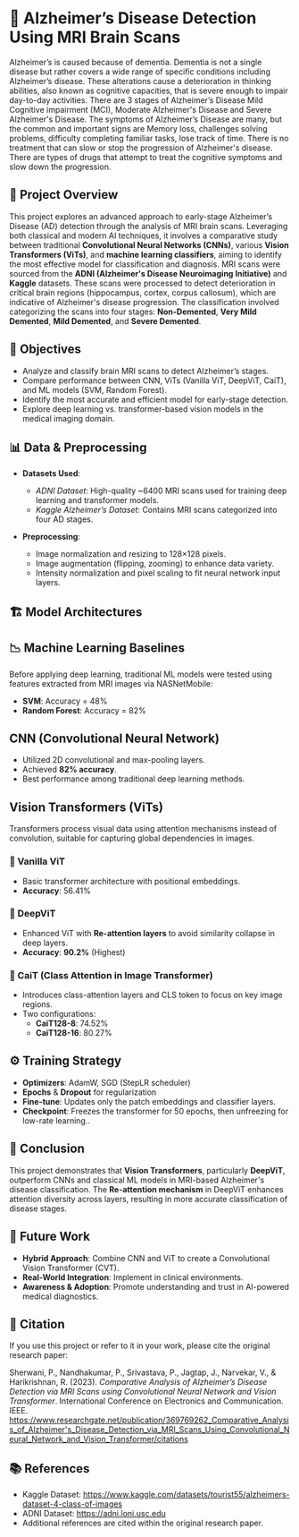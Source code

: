 # 🧠 Alzheimer’s Disease Detection Using MRI Brain Scans

Alzheimer’s is caused because of dementia. Dementia is
not a single disease but rather covers a wide range of specific
conditions including Alzheimer’s disease. These alterations cause a
deterioration in thinking abilities, also known as cognitive
capacities, that is severe enough to impair day-to-day activities.
There are 3 stages of Alzheimer’s Disease Mild Cognitive
impairment (MCI), Moderate Alzheimer's Disease and Severe
Alzheimer's Disease. The symptoms of Alzheimer’s Disease are
many, but the common and important signs are Memory loss,
challenges solving problems, difficulty completing familiar tasks,
lose track of time. There is no treatment that can slow or stop the
progression of Alzheimer's disease. There are types of drugs that
attempt to treat the cognitive symptoms and slow down the
progression.

## 📌 Project Overview

This project explores an advanced approach to early-stage Alzheimer’s Disease (AD) detection through the analysis of MRI brain scans. Leveraging both classical and modern AI techniques, it involves a comparative study between traditional **Convolutional Neural Networks (CNNs)**, various **Vision Transformers (ViTs)**, and **machine learning classifiers**, aiming to identify the most effective model for classification and diagnosis.
MRI scans were sourced from the **ADNI (Alzheimer's Disease Neuroimaging Initiative)** and **Kaggle** datasets. These scans were processed to detect deterioration in critical brain regions (hippocampus, cortex, corpus callosum), which are indicative of Alzheimer's disease progression. The classification involved categorizing the scans into four stages: **Non-Demented**, **Very Mild Demented**, **Mild Demented**, and **Severe Demented**.

## 🧪 Objectives

- Analyze and classify brain MRI scans to detect Alzheimer’s stages.
- Compare performance between CNN, ViTs (Vanilla ViT, DeepViT, CaiT), and ML models (SVM, Random Forest).
- Identify the most accurate and efficient model for early-stage detection.
- Explore deep learning vs. transformer-based vision models in the medical imaging domain.

## 📊 Data & Preprocessing

- **Datasets Used**:
  - *ADNI Dataset*: High-quality ~6400 MRI scans used for training deep learning and transformer models.
  - *Kaggle Alzheimer’s Dataset*: Contains MRI scans categorized into four AD stages.

- **Preprocessing**:
  - Image normalization and resizing to 128×128 pixels.
  - Image augmentation (flipping, zooming) to enhance data variety.
  - Intensity normalization and pixel scaling to fit neural network input layers.

## 🏗️ Model Architectures

## 📉 Machine Learning Baselines
Before applying deep learning, traditional ML models were tested using features extracted from MRI images via NASNetMobile:
- **SVM**: Accuracy = 48%
- **Random Forest**: Accuracy = 82%

## CNN (Convolutional Neural Network)
- Utilized 2D convolutional and max-pooling layers.
- Achieved **82% accuracy**.
- Best performance among traditional deep learning methods.

## Vision Transformers (ViTs)
Transformers process visual data using attention mechanisms instead of convolution, suitable for capturing global dependencies in images.

### 🔸 Vanilla ViT
- Basic transformer architecture with positional embeddings.
- **Accuracy**: 56.41%

### 🔸 DeepViT
- Enhanced ViT with **Re-attention layers** to avoid similarity collapse in deep layers.
- **Accuracy**: **90.2%** (Highest)

### 🔸 CaiT (Class Attention in Image Transformer)
- Introduces class-attention layers and CLS token to focus on key image regions.
- Two configurations:
  - **CaiT128-8**: 74.52%
  - **CaiT128-16**: 80.27%

## ⚙️ Training Strategy

- **Optimizers**: AdamW, SGD (StepLR scheduler)
- **Epochs** & **Dropout** for regularization
- **Fine-tune**: Updates only the patch embeddings and classifier layers.
- **Checkpoint**: Freezes the transformer for 50 epochs, then unfreezing for low-rate learning..

## 🧩 Conclusion

This project demonstrates that **Vision Transformers**, particularly **DeepViT**, outperform CNNs and classical ML models in MRI-based Alzheimer's disease classification. The **Re-attention mechanism** in DeepViT enhances attention diversity across layers, resulting in more accurate classification of disease stages.

## 🔮 Future Work

- **Hybrid Approach**: Combine CNN and ViT to create a Convolutional Vision Transformer (CVT).
- **Real-World Integration**: Implement in clinical environments.
- **Awareness & Adoption**: Promote understanding and trust in AI-powered medical diagnostics.

## 📌 Citation

If you use this project or refer to it in your work, please cite the original research paper:

Sherwani, P., Nandhakumar, P., Srivastava, P., Jagtap, J., Narvekar, V., & Harikrishnan, R. (2023). *Comparative Analysis of Alzheimer’s Disease Detection via MRI Scans using Convolutional Neural Network and Vision Transformer*. International Conference on Electronics and Communication. IEEE.
https://www.researchgate.net/publication/369769262_Comparative_Analysis_of_Alzheimer's_Disease_Detection_via_MRI_Scans_Using_Convolutional_Neural_Network_and_Vision_Transformer/citations

## 📚 References

- Kaggle Dataset: https://www.kaggle.com/datasets/tourist55/alzheimers-dataset-4-class-of-images  
- ADNI Dataset: https://adni.loni.usc.edu  
- Additional references are cited within the original research paper.
